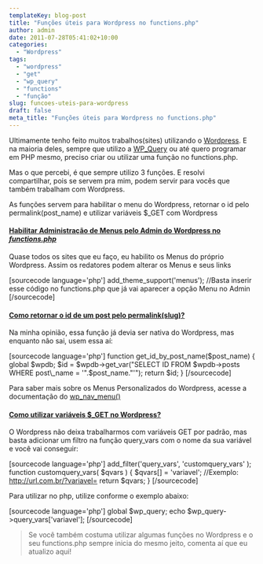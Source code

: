 ```yaml
---
templateKey: blog-post
title: "Funções úteis para Wordpress no functions.php"
author: admin
date: 2011-07-28T05:41:02+10:00
categories:
  - "Wordpress"
tags:
  - "wordpress"
  - "get"
  - "wp_query"
  - "functions"
  - "função"
slug: funcoes-uteis-para-wordpress
draft: false
meta_title: "Funções úteis para Wordpress no functions.php"
---
```


Ultimamente tenho feito muitos trabalhos(sites) utilizando o [Wordpress](http://wordpress.org/). E na maioria deles, sempre que utilizo a [WP\_Query](http://codex.wordpress.org/Class_Reference/WP_Query) ou até quero programar em PHP mesmo, preciso criar ou utilizar uma função no functions.php.

Mas o que percebi, é que sempre utilizo 3 funções. E resolvi compartilhar, pois se servem pra mim, podem servir para vocês que também trabalham com Wordpress.

As funções servem para habilitar o menu do Wordpress, retornar o id pelo permalink(post\_name) e utilizar variáveis $\_GET com Wordpress

#### [Habilitar Administração de Menus pelo Admin do Wordpress no _functions.php_](#menus-no-wp)

Quase todos os sites que eu faço, eu habilito os Menus do próprio Wordpress. Assim os redatores podem alterar os Menus e seus links

\[sourcecode language='php'\]
add\_theme\_support('menus'); //Basta inserir esse código no functions.php que já vai aparecer a opção Menu no Admin
\[/sourcecode\]

#### [Como retornar o id de um post pelo permalink(slug)?](#get-id-by-permalink)

Na minha opinião, essa função já devia ser nativa do Wordpress, mas enquanto não sai, usem essa aí:

\[sourcecode language='php'\]
function get\_id\_by\_post\_name($post\_name)
{
global $wpdb;
$id = $wpdb->get\_var("SELECT ID FROM $wpdb->posts WHERE post\_name = '".$post\_name."'");
return $id;
}
\[/sourcecode\]

Para saber mais sobre os Menus Personalizados do Wordpress, acesse a documentação do [wp\_nav\_menu()](http://codex.wordpress.org/Function_Reference/wp_nav_menu)

#### [Como utilizar variáveis $\_GET no Wordpress?](#variaveis-get-wp)

O Wordpress não deixa trabalharmos com variáveis GET por padrão, mas basta adicionar um filtro na função query\_vars com o nome da sua variável e você vai conseguir:

\[sourcecode language='php'\]
add\_filter('query\_vars', 'customquery\_vars' );
function customquery\_vars( $qvars )
{
$qvars\[\] = 'variavel'; //Exemplo: http://url.com.br/?variavel=
return $qvars;
}
\[/sourcecode\]

Para utilizar no php, utilize conforme o exemplo abaixo:

\[sourcecode language='php'\]
global $wp\_query;
echo $wp\_query->query\_vars\['variavel'\];
\[/sourcecode\]

> Se você também costuma utilizar algumas funções no Wordpress e o seu functions.php sempre inicia do mesmo jeito, comenta aí que eu atualizo aqui!
